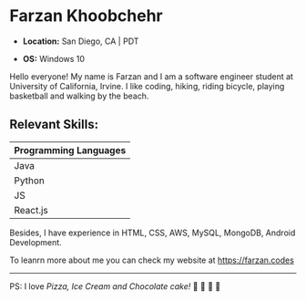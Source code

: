 # Farzan Khoobchehr

* **Location:** San Diego, CA | PDT

* **OS:** Windows 10

Hello everyone!
My name is Farzan and I am a software engineer student at University of California, Irvine. I like coding, hiking, riding bicycle, playing basketball and walking by the beach.

## Relevant Skills:

| Programming Languages |
|---|
| Java |
| Python |
| JS |
| React.js |

Besides, I have experience in HTML, CSS, AWS, MySQL, MongoDB, Android Development.

To leanrn more about me you can check my website at https://farzan.codes
***



PS: I love *Pizza, Ice Cream and Chocolate cake!* :pizza: :ice_cream: :chocolate_bar: :cake:
